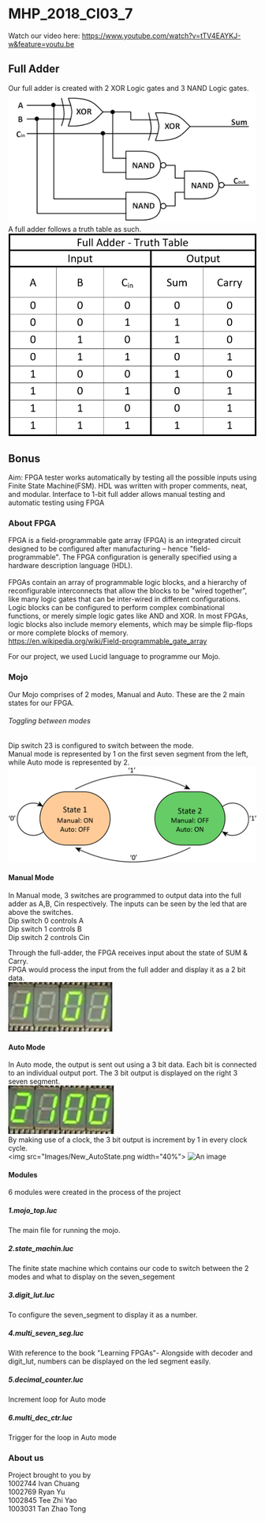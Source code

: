 ﻿# MHP_2018_CI03_7
Watch our video here: https://www.youtube.com/watch?v=tTV4EAYKJ-w&feature=youtu.be 

## Full Adder
Our full adder is created with 2 XOR Logic gates and 3 NAND Logic gates. <br/>
![alt text](Images/Full_adder.png "Logic Schematic") <br/>
A full adder follows a truth table as such. <br/>
![alt text](Images/Truth_table_3.png "Full adder truth table")<br/>

## Bonus
Aim: FPGA tester works automatically by testing all the possible inputs using Finite State Machine(FSM).
HDL was written with proper comments, neat, and modular. Interface to 1-bit full adder allows manual testing and automatic testing using 
FPGA

### About FPGA
FPGA is a field-programmable gate array (FPGA) is an integrated circuit designed to be configured after manufacturing – hence "field-programmable". The FPGA configuration is generally specified using a hardware description language (HDL). <br/>
<br/>
FPGAs contain an array of programmable logic blocks, and a hierarchy of reconfigurable interconnects that allow the blocks to be "wired together", like many logic gates that can be inter-wired in different configurations. Logic blocks can be configured to perform complex combinational functions, or merely simple logic gates like AND and XOR. In most FPGAs, logic blocks also include memory elements, which may be simple flip-flops or more complete blocks of memory. <br/>
https://en.wikipedia.org/wiki/Field-programmable_gate_array 

For our project, we used Lucid language to programme our Mojo.

### Mojo
Our Mojo comprises of 2 modes, Manual and Auto. These are the 2 main states for our FPGA.

###### Toggling between modes
Dip switch 23 is configured to switch between the mode. \
Manual mode is represented by 1 on the first seven segment from the left, while Auto mode is represented by 2.
![alt text](Images/SwitchState.png "Main State Machine")


#### Manual Mode
In Manual mode, 3 switches are programmed to output data into the full adder as A,B, Cin respectively. The inputs can be seen by the led that are above the switches. <br/> 
Dip switch 0 controls A <br/>
Dip switch 1 controls B <br/>
Dip switch 2 controls Cin <br/>

Through the full-adder, the FPGA receives input about the state of SUM & Carry. <br/>
FPGA would process the input from the full adder and display it as a 2 bit data. <br/>
![alt text](Images/Mode_1.png "Manual Mode")

#### Auto Mode
In Auto mode, the output is sent out using a 3 bit data. Each bit is connected to an individual output port. The 3 bit output is displayed on the right 3 seven segment. <br/>
![alt text](Images/Mode_2.png "Auto Mode") <br/>
By making use of a clock, the 3 bit output is increment by 1 in every clock cycle. <br/>
<img src="Images/New_AutoState.png width="40%">
![An image](images/an_image.jpg) <!-- .element height="50%" width="50%" -->
#### Modules
6 modules were created in the process of the project
##### 1.mojo_top.luc
The main file for running the mojo.
##### 2.state_machin.luc 
The finite state machine which contains our code to switch between the 2 modes and what to display on the seven_segement <br/>
##### 3.digit_lut.luc 
To configure the seven_segment to display it as a number.
##### 4.multi_seven_seg.luc <br/>
With reference to the book "Learning FPGAs"- Alongside with decoder and digit_lut, numbers can be displayed on the led segment easily.
##### 5.decimal_counter.luc <br/>
Increment loop for Auto mode <br/>
##### 6.multi_dec_ctr.luc <br/>
Trigger for the loop in Auto mode <br/>

### About us
Project brought to you by \
1002744 Ivan Chuang \
1002769 Ryan Yu \
1002845 Tee Zhi Yao \
1003031 Tan Zhao Tong
